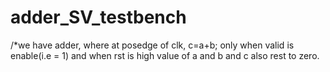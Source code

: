 # adder_SV_testbench
/*we have adder, where at posedge of clk, c=a+b; only when valid is enable(i.e = 1) and when rst is high value of a and b and c also rest to zero.
